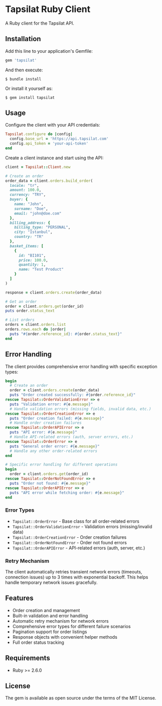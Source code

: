 # Tapsilat Ruby Client

A Ruby client for the Tapsilat API.

## Installation

Add this line to your application's Gemfile:

```ruby
gem 'tapsilat'
```

And then execute:

    $ bundle install

Or install it yourself as:

    $ gem install tapsilat

## Usage

Configure the client with your API credentials:

```ruby
Tapsilat.configure do |config|
  config.base_url = 'https://api.tapsilat.com'
  config.api_token = 'your-api-token'
end
```

Create a client instance and start using the API:

```ruby
client = Tapsilat::Client.new

# Create an order
order_data = client.orders.build_order(
  locale: "tr",
  amount: 100.0,
  currency: "TRY",
  buyer: {
    name: "John",
    surname: "Doe",
    email: "john@doe.com"
  },
  billing_address: {
    billing_type: "PERSONAL",
    city: "Istanbul",
    country: "TR"
  },
  basket_items: [
    {
      id: "BI101",
      price: 100.0,
      quantity: 1,
      name: "Test Product"
    }
  ]
)

response = client.orders.create(order_data)

# Get an order
order = client.orders.get(order_id)
puts order.status_text

# List orders
orders = client.orders.list
orders.rows.each do |order|
  puts "#{order.reference_id}: #{order.status_text}"
end
```

## Error Handling

The client provides comprehensive error handling with specific exception types:

```ruby
begin
  # Create an order
  order = client.orders.create(order_data)
  puts "Order created successfully: #{order.reference_id}"
rescue Tapsilat::OrderValidationError => e
  puts "Validation error: #{e.message}"
  # Handle validation errors (missing fields, invalid data, etc.)
rescue Tapsilat::OrderCreationError => e
  puts "Order creation failed: #{e.message}"
  # Handle order creation failures
rescue Tapsilat::OrderAPIError => e
  puts "API error: #{e.message}"
  # Handle API-related errors (auth, server errors, etc.)
rescue Tapsilat::OrderError => e
  puts "General order error: #{e.message}"
  # Handle any other order-related errors
end

# Specific error handling for different operations
begin
  order = client.orders.get(order_id)
rescue Tapsilat::OrderNotFoundError => e
  puts "Order not found: #{e.message}"
rescue Tapsilat::OrderAPIError => e
  puts "API error while fetching order: #{e.message}"
end
```

### Error Types

- `Tapsilat::OrderError` - Base class for all order-related errors
- `Tapsilat::OrderValidationError` - Validation errors (missing/invalid data)
- `Tapsilat::OrderCreationError` - Order creation failures
- `Tapsilat::OrderNotFoundError` - Order not found errors
- `Tapsilat::OrderAPIError` - API-related errors (auth, server, etc.)

### Retry Mechanism

The client automatically retries transient network errors (timeouts, connection issues) up to 3 times with exponential backoff. This helps handle temporary network issues gracefully.

## Features

- Order creation and management
- Built-in validation and error handling
- Automatic retry mechanism for network errors
- Comprehensive error types for different failure scenarios
- Pagination support for order listings
- Response objects with convenient helper methods
- Full order status tracking

## Requirements

- Ruby >= 2.6.0

## License

The gem is available as open source under the terms of the MIT License. 